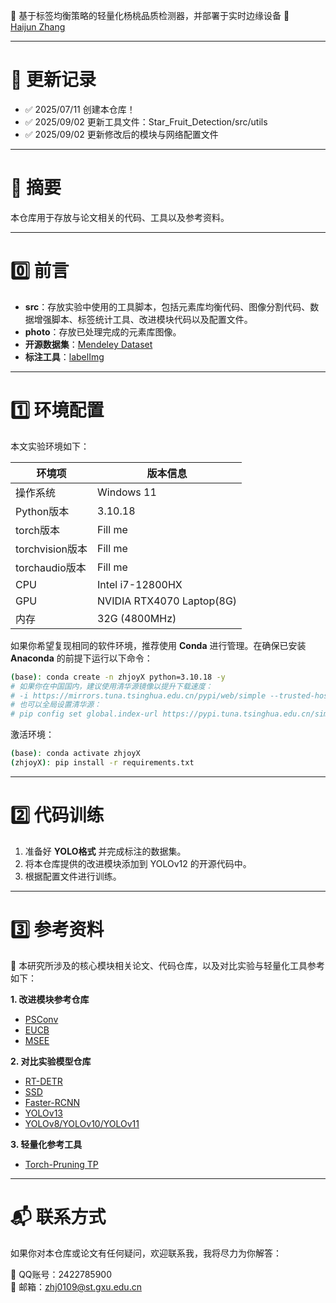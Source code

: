 🚀 基于标签均衡策略的轻量化杨桃品质检测器，并部署于实时边缘设备 🚀  
[Haijun Zhang](https://github.com/zhanghjoy)  

---



# 📌 更新记录

* :white_check_mark: 2025/07/11 创建本仓库！
* :white_check_mark: 2025/09/02 更新工具文件：Star_Fruit_Detection/src/utils
* :white_check_mark: 2025/09/02 更新修改后的模块与网络配置文件  

---

# 📖 摘要

本仓库用于存放与论文相关的代码、工具以及参考资料。  

---

# 0️⃣ 前言

- **src**：存放实验中使用的工具脚本，包括元素库均衡代码、图像分割代码、数据增强脚本、标签统计工具、改进模块代码以及配置文件。  
- **photo**：存放已处理完成的元素库图像。  
- **开源数据集**：[Mendeley Dataset](https://data.mendeley.com/datasets/f35jp46gms/1)  
- **标注工具**：[labelImg](https://github.com/tzutalin/labelImg)  

---

# 1️⃣ 环境配置

本文实验环境如下：  

| 环境项          | 版本信息                  |
| --------------- | ------------------------- |
| 操作系统        | Windows 11                |
| Python版本      | 3.10.18                   |
| torch版本       | Fill me                          |
| torchvision版本 | Fill me                          |
| torchaudio版本  | Fill me                           |
| CPU             | Intel i7-12800HX          |
| GPU             | NVIDIA RTX4070 Laptop(8G) |
| 内存            | 32G (4800MHz)             |

如果你希望复现相同的软件环境，推荐使用 **Conda** 进行管理。在确保已安装 **Anaconda** 的前提下运行以下命令：  

```bash
(base): conda create -n zhjoyX python=3.10.18 -y
# 如果你在中国国内，建议使用清华源镜像以提升下载速度：
# -i https://mirrors.tuna.tsinghua.edu.cn/pypi/web/simple --trusted-host mirrors.tuna.tsinghua.edu.cn
# 也可以全局设置清华源：
# pip config set global.index-url https://pypi.tuna.tsinghua.edu.cn/simple
```

激活环境：  

```bash
(base): conda activate zhjoyX
(zhjoyX): pip install -r requirements.txt
```

---

# 2️⃣ 代码训练

1. 准备好 **YOLO格式** 并完成标注的数据集。  
2. 将本仓库提供的改进模块添加到 YOLOv12 的开源代码中。  
3. 根据配置文件进行训练。  

---

# 3️⃣ 参考资料

📑 本研究所涉及的核心模块相关论文、代码仓库，以及对比实验与轻量化工具参考如下：  

**1. 改进模块参考仓库**  

* [PSConv](https://github.com/JN-Yang/PConv-SDloss-Data)  
* [EUCB](https://github.com/SLDGroup/EMCAD)  
* [MSEE](https://github.com/BellyBeauty/MDSAM)  

**2. 对比实验模型仓库**  

* [RT-DETR](https://github.com/lyuwenyu/RT-DETR/tree/main)  
* [SSD](https://github.com/bubbliiiing/ssd-pytorch)  
* [Faster-RCNN](https://github.com/bubbliiiing/faster-rcnn-pytorch)  
* [YOLOv13](https://github.com/iMoonLab/yolov13)  
* [YOLOv8/YOLOv10/YOLOv11](https://github.com/ultralytics/ultralytics)  

**3. 轻量化参考工具**  

* [Torch-Pruning TP](https://github.com/VainF/Torch-Pruning)  

---

# 📬 联系方式

如果你对本仓库或论文有任何疑问，欢迎联系我，我将尽力为你解答：  

:rocket: QQ账号：2422785900  
:robot: 邮箱：zhj0109@st.gxu.edu.cn  
